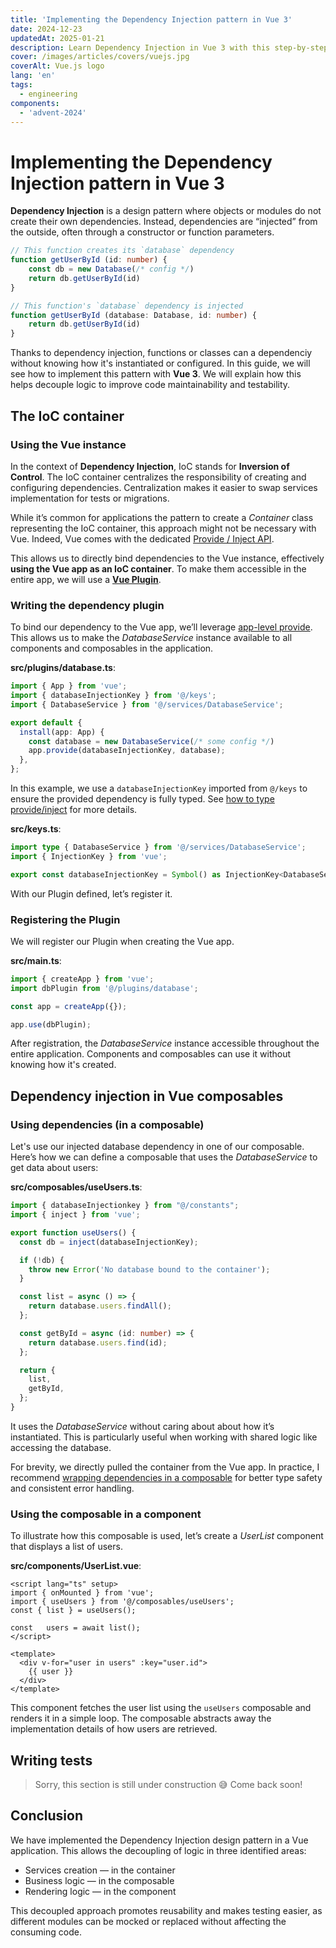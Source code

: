 ```yaml
---
title: 'Implementing the Dependency Injection pattern in Vue 3'
date: 2024-12-23
updatedAt: 2025-01-21
description: Learn Dependency Injection in Vue 3 with this step-by-step guide. Master IoC containers, plugins, and composables for maintainable, testable apps.
cover: /images/articles/covers/vuejs.jpg
coverAlt: Vue.js logo
lang: 'en'
tags:
  - engineering
components:
  - 'advent-2024'
---
```


# Implementing the Dependency Injection pattern in Vue 3

**Dependency Injection** is a design pattern where objects or modules do not create their own dependencies. Instead, dependencies are “injected” from the outside, often through a constructor or function parameters.

```ts
// This function creates its `database` dependency
function getUserById (id: number) {
	const db = new Database(/* config */)
	return db.getUserById(id)
}

// This function's `database` dependency is injected
function getUserById (database: Database, id: number) {
	return db.getUserById(id)
}
```

Thanks to dependency injection, functions or classes can a dependenciy without knowing how it's instantiated or configured. In this guide, we will see how to implement this pattern with **Vue 3**. We will explain how this helps decouple logic to improve code maintainability and testability.

## The IoC container

### Using the Vue instance

In the context of **Dependency Injection**, IoC stands for **Inversion of Control**. The IoC container centralizes the responsibility of creating and configuring dependencies. Centralization makes it easier to swap services implementation for tests or migrations.

While it’s common for applications the pattern to create a _Container_ class representing the IoC container, this approach might not be necessary with Vue. Indeed, Vue comes with the dedicated [Provide / Inject API](https://vuejs.org/guide/components/provide-inject).

This allows us to directly bind dependencies to the Vue instance, effectively **using the Vue app as an IoC container**. To make them accessible in the entire app, we will use a **[Vue Plugin](https://vuejs.org/guide/reusability/plugins)**.

### Writing the dependency plugin

To bind our dependency to the Vue app, we’ll leverage [app-level provide](https://vuejs.org/guide/components/provide-inject.html#app-level-provide). This allows us to make the *DatabaseService* instance available to all components and composables in the application.

**src/plugins/database.ts**:

```ts
import { App } from 'vue';
import { databaseInjectionKey } from '@/keys';
import { DatabaseService } from '@/services/DatabaseService';

export default {
  install(app: App) {
    const database = new DatabaseService(/* some config */)
    app.provide(databaseInjectionKey, database);
  },
};
```

In this example, we use a `databaseInjectionKey` imported from `@/keys` to ensure the provided dependency is fully typed. See [how to type provide/inject](https://vuejs.org/guide/typescript/composition-api.html#typing-provide-inject) for more details.

**src/keys.ts**:

```ts
import type { DatabaseService } from '@/services/DatabaseService';
import { InjectionKey } from 'vue';

export const databaseInjectionKey = Symbol() as InjectionKey<DatabaseService>;
```

With our Plugin defined, let’s register it.

### Registering the Plugin

We will register our Plugin when creating the Vue app.

**src/main.ts**:

```ts
import { createApp } from 'vue';
import dbPlugin from '@/plugins/database';

const app = createApp({});

app.use(dbPlugin);
```

After registration, the _DatabaseService_ instance accessible throughout the entire application. Components and composables can use it without knowing how it's created.

## Dependency injection in Vue composables

### Using dependencies (in a composable)

Let's use our injected database dependency in one of our composable. Here’s how we can define a composable that uses the _DatabaseService_ to get data about users:

**src/composables/useUsers.ts**:

```ts
import { databaseInjectionkey } from "@/constants";
import { inject } from 'vue';

export function useUsers() {
  const db = inject(databaseInjectionKey);

  if (!db) {
    throw new Error('No database bound to the container');
  }

  const list = async () => {
    return database.users.findAll();
  };

  const getById = async (id: number) => {
    return database.users.find(id);
  };

  return {
    list,
    getById,
  };
}
```

It uses the _DatabaseService_ without caring about about how it’s instantiated. This is particularly useful when working with shared logic like accessing the database.

For brevity, we directly pulled the container from the Vue app. In practice, I recommend [wrapping dependencies in a composable](/blog/dependency-helper-composable) for better type safety and consistent error handling.

### Using the composable in a component

To illustrate how this composable is used, let’s create a _UserList_ component that displays a list of users.

**src/components/UserList.vue**:

```vue
<script lang="ts" setup>
import { onMounted } from 'vue';
import { useUsers } from '@/composables/useUsers';
const { list } = useUsers();

const	users = await list();
</script>

<template>
  <div v-for="user in users" :key="user.id">
    {{ user }}
  </div>
</template>
```

This component fetches the user list using the `useUsers` composable and renders it in a simple loop. The composable abstracts away the implementation details of how users are retrieved.

## Writing tests

> Sorry, this section is still under construction 😅 Come back soon!

## Conclusion

We have implemented the Dependency Injection design pattern in a Vue application. This allows the decoupling of logic in three identified areas:
- Services creation — in the container
- Business logic — in the composable
- Rendering logic — in the component

This decoupled approach promotes reusability and makes testing easier, as different modules can be mocked or replaced without affecting the consuming code.
